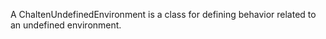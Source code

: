 A ChaltenUndefinedEnvironment is a class for defining behavior related to an undefined environment.
